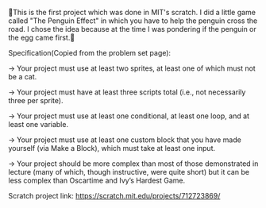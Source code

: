🐧This is the first project which was done in MIT's scratch. I did a little game called "The Penguin Effect" in which you have to help the penguin cross the road. I chose the idea because at the time I was pondering if the penguin or the egg came first.🤔

Specification(Copied from the problem set page):

-> Your project must use at least two sprites, at least one of which must not be a cat.

-> Your project must have at least three scripts total (i.e., not necessarily three per sprite).

-> Your project must use at least one conditional, at least one loop, and at least one variable.

-> Your project must use at least one custom block that you have made yourself (via Make a Block), which must take at least one input.

-> Your project should be more complex than most of those demonstrated in lecture (many of which, though instructive, were quite short) but it can be less complex than Oscartime and Ivy’s Hardest Game.



Scratch project link: https://scratch.mit.edu/projects/712723869/
